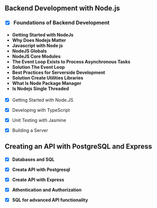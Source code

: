 ## Backend Development with Node.js

<h3>

-  [x] Foundations of Backend Development

<h4>

   -  Getting Started with NodeJs
   -  Why Does Nodejs Matter
   -  Javascript with Node js
   -  NodeJS Globals
   -  NodeJS Core Modules
   -  The Event Loop Exists to Process Asynchronous Tasks
   -  Solution The Event Loop
   -  Best Practices for Serverside Development
   -  Solution Create Utilities Libraries
   -  What Is Node Package Manager
   -  Is Nodejs Single Threaded

</h4>

-  [x] Getting Started with Node.JS

-  [x] Developing with TypeScript

-  [x] Unit Testing with Jasmine

-  [x] Building a Server

</h4>

## Creating an API with PostgreSQL and Express

<h4>

- [x] Databases and SQL

- [x] Creata API with Postgresql

- [x] Create API with Express

- [x] Athentication and Authorization

- [x] SQL for advanced API functionality
</h4>
